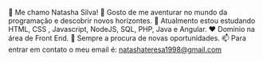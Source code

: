 👋 Me chamo Natasha Silva!
👀 Gosto de me aventurar no mundo da programação e descobrir novos horizontes.
🌱 Atualmento estou estudando HTML, CSS , Javascript, NodeJS, SQL, PHP, Java e Angular.
♥ Domínio na área de Front End.
💞️ Sempre a procura de novas oportunidades.
📫 Para entrar em contato o meu email é: natashateresa1998@gmail.com

